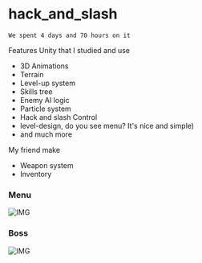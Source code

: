 # hack_and_slash
```
We spent 4 days and 70 hours on it
```
Features Unity that I studied and use
* 3D Animations
* Terrain
* Level-up system
* Skills tree
* Enemy AI logic
* Particle system
* Hack and slash Control
* level-design, do you see menu? It's nice and simple)
* and much more

My friend make
* Weapon system
* Inventory

### Menu
![IMG](https://raw.githubusercontent.com/liderako/hack_and_slash/master/screenshots/Screen%20Shot%202019-04-20%20at%2012.46.26%20PM.png)

### Boss
![IMG](https://raw.githubusercontent.com/liderako/hack_and_slash/master/screenshots/Screen%20Shot%202019-04-20%20at%2012.48.51%20PM.png)
